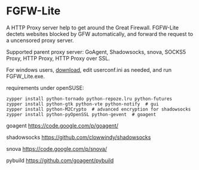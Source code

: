 FGFW-Lite
============

A HTTP Proxy server help to get around the Great Firewall. FGFW-Lite dectets websites blocked by GFW automatically, and forward the request to a uncensored proxy server.

Supported parent proxy server: GoAgent, Shadowsocks, snova, SOCKS5 Proxy, HTTP Proxy, HTTP Proxy over SSL.

For windows users, [download](https://github.com/v3aqb/fgfw-lite/archive/master.zip), edit userconf.ini as needed, and run FGFW_Lite.exe.

requirements under openSUSE:

    zypper install python-tornado python-repoze.lru python-futures
    zypper install python-gtk python-vte python-notify  # gui
    zypper install python-M2Crypto  # advanced encryption for shadowsocks
    zypper install python-pyOpenSSL python-gevent  # goagent

goagent https://code.google.com/p/goagent/

shadowsocks https://github.com/clowwindy/shadowsocks

snova https://code.google.com/p/snova/

pybuild https://github.com/goagent/pybuild
